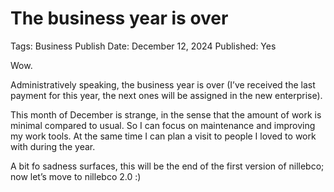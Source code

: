 # The business year is over

Tags: Business
Publish Date: December 12, 2024
Published: Yes

Wow.

Administratively speaking, the business year is over (I’ve received the last payment for this year, the next ones will be assigned in the new enterprise).

This month of December is strange, in the sense that the amount of work is minimal compared to usual. So I can focus on maintenance and improving my work tools. At the same time I can plan a visit to people I loved to work with during the year.

A bit fo sadness surfaces, this will be the end of the first version of nillebco; now let’s move to nillebco 2.0 :)